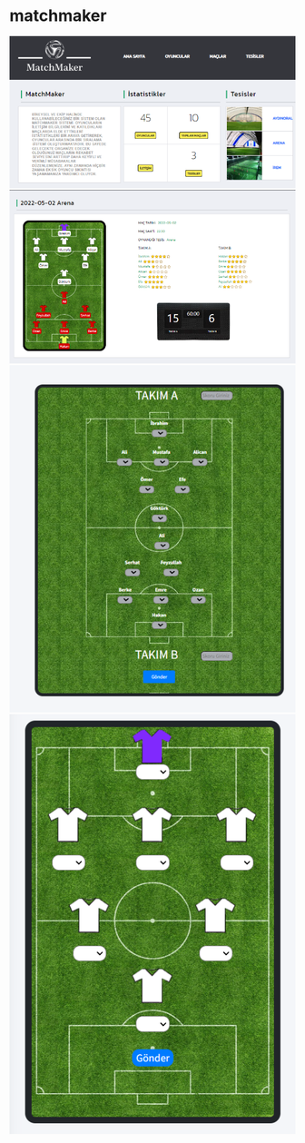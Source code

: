 # matchmaker
![Alt text](screenShots/ss1.png?raw=true)
![Alt text](screenShots/ss2.png?raw=true)
![Alt text](screenShots/ss3.png?raw=true)
![Alt text](screenShots/ss4.png?raw=true)
